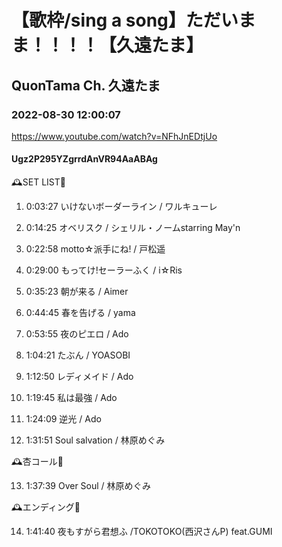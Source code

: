 # 【歌枠/sing a song】ただいまま！！！！【久遠たま】

## QuonTama Ch. 久遠たま

### 2022-08-30 12:00:07

https://www.youtube.com/watch?v=NFhJnEDtjUo

#### Ugz2P295YZgrrdAnVR94AaABAg

🕰SET LIST🥀



01. 0:03:27 いけないボーダーライン / ワルキューレ

02. 0:14:25 オベリスク / シェリル・ノームstarring May'n

03. 0:22:58 motto☆派手にね! / 戸松遥

04. 0:29:00 もってけ!セーラーふく / i☆Ris

05. 0:35:23 朝が来る / Aimer

06. 0:44:45 春を告げる / yama

07. 0:53:55 夜のピエロ / Ado

08. 1:04:21 たぶん / YOASOBI

09. 1:12:50 レディメイド / Ado

10. 1:19:45 私は最強 / Ado

11. 1:24:09 逆光 / Ado

12. 1:31:51 Soul salvation / 林原めぐみ



​🕰杏コール🥀



13. 1:37:39 Over Soul / 林原めぐみ



🕰エンディング🥀



14. 1:41:40 夜もすがら君想ふ /TOKOTOKO(西沢さんP) feat.GUMI

